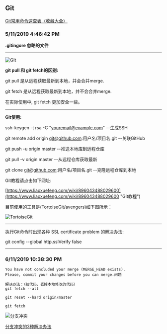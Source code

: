 Git
---
[Git常用命令速查表（收藏大全）](https://www.evernote.com/l/AjjNMu8GV5lIlbg7NIEqoCW1fMkPmw5f1gY/)

### 5/11/2019 4:46:42 PM ###

**.gitingore 忽略的文件**

---

![GIt](https://i.imgur.com/W77dcRo.png)

**git pull 和 git fetch的区别:**

git pull 是从远程获取最新到本地，并会合并merge.

git fetch 是从远程获取最新到本地，并不会合并merge.

在实际使用中, git fetch 更加安全一些。 

---
**Git使用:**

ssh-keygen -t rsa -C "youremail@example.com" --生成SSH

git remote add origin git@github.com:用户名/项目名.git --关联GitHub

git push -u origin master --推送本地库到远程仓库
 
git pull -v origin master --从远程仓库获取最新

git clone git@github.com:用户名/项目名.git --克隆远程仓库到本地


Git教程请点击如下网址:

[https://www.liaoxuefeng.com/wiki/896043488029600](https://www.liaoxuefeng.com/wiki/896043488029600 "Git教程")

目前使用的工具是(TortoiseGit/avengers)如下图所示：

![TortoiseGit](https://i.imgur.com/rcjaYUf.png)

---
执行Git命令时出现各种 SSL certificate problem 的解决办法:

git config --global http.sslVerify false

---
### 6/11/2019 10:38:30 PM 

    You have not concluded your merge (MERGE_HEAD exists).
    Please, commit your changes before you can merge.问题
    
    解决办法：（拉代码，丢掉本地修改的代码）
    git fetch --all

    git reset --hard origin/master
    
    git fetch

![分支冲突](https://i.imgur.com/QQ8kkCn.png)

[分支冲突的3种解决办法](https://blog.csdn.net/xlgen157387/article/details/51146949 "分支冲突解决办法")


